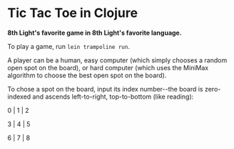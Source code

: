 # Tic Tac Toe in Clojure

**8th Light's favorite game in 8th Light's favorite language.**

To play a game, run `lein trampoline run`.

A player can be a human, easy computer (which simply chooses a random open spot on the board), or hard computer (which uses the MiniMax algorithm to choose the best open spot on the board).

To chose a spot on the board, input its index number--the board is zero-indexed and ascends left-to-right, top-to-bottom (like reading):

0 | 1 | 2

3 | 4 | 5

6 | 7 | 8

